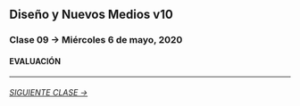 ## Diseño y Nuevos Medios v10 

### Clase 09 → Miércoles 6 de mayo, 2020

#### EVALUACIÓN

- - - - - - - 

###### [SIGUIENTE CLASE →](https://github.com/profesorfaco/dno037-2020/tree/gh-pages/clase-10)
